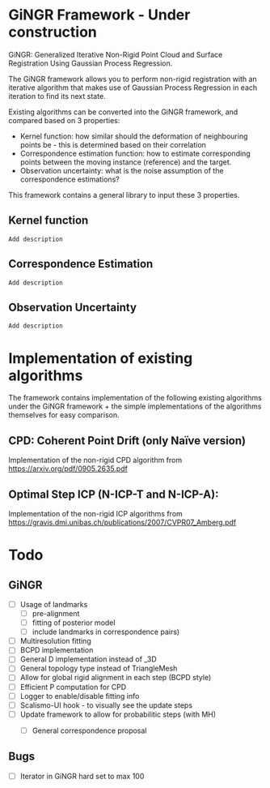 # GiNGR Framework - Under construction
GiNGR: Generalized Iterative Non-Rigid Point Cloud and Surface Registration Using Gaussian Process Regression. 

The GiNGR framework allows you to perform non-rigid registration with an iterative algorithm that makes use of Gaussian Process Regression in each iteration to find its next state. 

Existing algorithms can be converted into the GiNGR framework, and compared based on 3 properties:
 - Kernel function: how similar should the deformation of neighbouring points be - this is determined based on their correlation
 - Correspondence estimation function: how to estimate corresponding points between the moving instance (reference) and the target.
 - Observation uncertainty: what is the noise assumption of the correspondence estimations?

This framework contains a general library to input these 3 properties. 

## Kernel function
`Add description`
## Correspondence Estimation
`Add description`
## Observation Uncertainty
`Add description`

# Implementation of existing algorithms
The framework contains implementation of the following existing algorithms under the GiNGR framework + the simple implementations of the algorithms themselves for easy comparison.

## CPD: Coherent Point Drift (only Naïve version)
Implementation of the non-rigid CPD algorithm from https://arxiv.org/pdf/0905.2635.pdf

## Optimal Step ICP (N-ICP-T and N-ICP-A):
Implementation of the non-rigid ICP algorithms from https://gravis.dmi.unibas.ch/publications/2007/CVPR07_Amberg.pdf

# Todo
## GiNGR
 - [ ] Usage of landmarks 
    - [ ] pre-alignment
    - [ ] fitting of posterior model
    - [ ] include landmarks in correspondence pairs)
 - [ ] Multiresolution fitting
 - [ ] BCPD implementation
 - [ ] General D implementation instead of _3D
 - [ ] General topology type instead of TriangleMesh
 - [ ] Allow for global rigid alignment in each step (BCPD style)
 - [ ] Efficient P computation for CPD
 - [ ] Logger to enable/disable fitting info
 - [ ] Scalismo-UI hook - to visually see the update steps
 - [ ] Update framework to allow for probabilitic steps (with MH)
    - [ ] General correspondence proposal
 
 
## Bugs
 - [ ] Iterator in GiNGR hard set to max 100